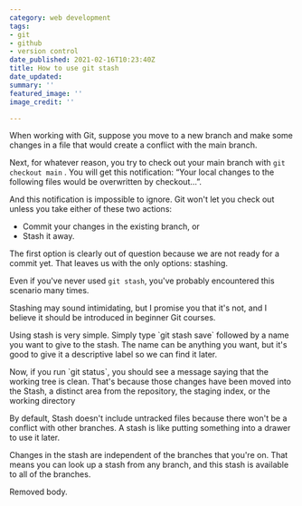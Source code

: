 ```yaml
---
category: web development
tags:
- git
- github
- version control
date_published: 2021-02-16T10:23:40Z
title: How to use git stash
date_updated: 
summary: ''
featured_image: ''
image_credit: ''

---
```

When working with Git, suppose you move to a new branch and make some changes in a file that would create a conflict with the main branch.

Next, for whatever reason, you try to check out your main branch with `git checkout main` . You will get this notification: “Your local changes to the following files would be overwritten by checkout…”.

And this notification is impossible to ignore. Git won't let you check out unless you take either of these two actions:

* Commit your changes in the existing branch, or
* Stash it away.

The first option is clearly out of question because we are not ready for a commit yet. That leaves us with the only options: stashing.

Even if you've never used `git stash`, you've probably encountered this scenario many times.

Stashing may sound intimidating, but I promise you that it's not, and I believe it should be introduced in beginner Git courses.

Using stash is very simple. Simply type \`git stash save\` followed by a name you want to give to the stash. The name can be anything you want, but it's good to give it a descriptive label so we can find it later.

Now, if you run \`git status\`, you should see a message saying that the working tree is clean. That's because those changes have been moved into the Stash, a distinct area from the repository, the staging index, or the working directory

By default, Stash doesn't include untracked files because there won't be a conflict with other branches. A stash is like putting something into a drawer to use it later.

Changes in the stash are independent of the branches that you're on. That means you can look up a stash from any branch, and this stash is available to all of the branches.

Removed body.